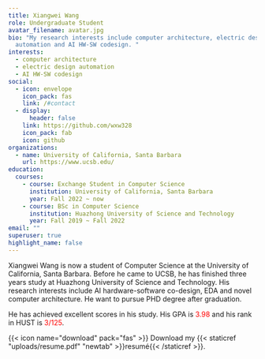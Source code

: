 ```yaml
---
title: Xiangwei Wang
role: Undergraduate Student
avatar_filename: avatar.jpg
bio: "My research interests include computer architecture, electric design
  automation and AI HW-SW codesign. "
interests:
  - computer architecture
  - electric design automation
  - AI HW-SW codesign
social:
  - icon: envelope
    icon_pack: fas
    link: /#contact
  - display:
      header: false
    link: https://github.com/wxw328
    icon_pack: fab
    icon: github
organizations:
  - name: University of California, Santa Barbara
    url: https://www.ucsb.edu/
education:
  courses:
    - course: Exchange Student in Computer Science
      institution: University of California, Santa Barbara
      year: Fall 2022 ~ now 
    - course: BSc in Computer Science
      institution: Huazhong University of Science and Technology
      year: Fall 2019 ~ Fall 2022
email: ""
superuser: true
highlight_name: false
---
```


Xiangwei Wang is now a student of Computer Science at the University of California, Santa Barbara. Before he came to UCSB, he has finished three years study at  Huazhong University of Science and Technology. His  research interests include AI hardware-software co-design, EDA and novel computer architecture. He want to pursue PHD degree after graduation. 



He has achieved excellent scores in his study. His GPA is<font color='red'> 3.98</font> and his rank in HUST is <font color='red'> 3/125</font>.

{{< icon name="download" pack="fas" >}} Download my {{< staticref "uploads/resume.pdf" "newtab" >}}resumé{{< /staticref >}}.
